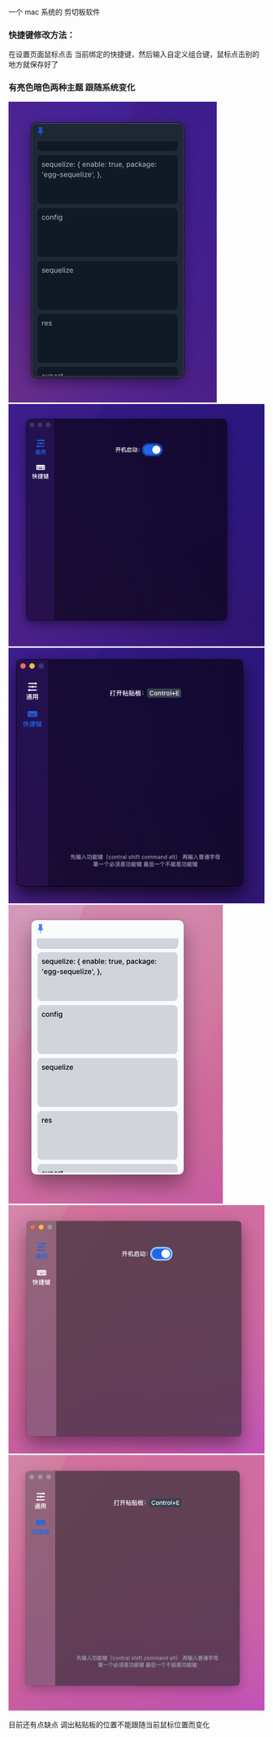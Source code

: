 一个 mac 系统的 剪切板软件





### 快捷键修改方法：
在设置页面鼠标点击 当前绑定的快捷键，然后输入自定义组合键，鼠标点击别的地方就保存好了





### 有亮色暗色两种主题 跟随系统变化
![](./md/dark1.png)
![](./md/dark2.png)
![](./md/dark3.png)
![](./md/light1.png)
![](./md/light2.png)
![](./md/light3.png)


目前还有点缺点 调出粘贴板的位置不能跟随当前鼠标位置而变化
